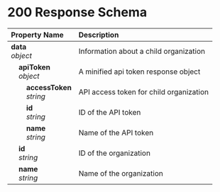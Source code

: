 # 200 Response Schema
| Property Name | Description |
| :------------ | :---------- |
| **data**<br/>_object_ | Information about a child organization |
| **&nbsp;&nbsp;&nbsp;&nbsp;apiToken**<br/>_&nbsp;&nbsp;&nbsp;&nbsp;object_ | A minified api token response object |
| **&nbsp;&nbsp;&nbsp;&nbsp;&nbsp;&nbsp;&nbsp;&nbsp;accessToken**<br/>_&nbsp;&nbsp;&nbsp;&nbsp;&nbsp;&nbsp;&nbsp;&nbsp;string_ | API access token for child organization |
| **&nbsp;&nbsp;&nbsp;&nbsp;&nbsp;&nbsp;&nbsp;&nbsp;id**<br/>_&nbsp;&nbsp;&nbsp;&nbsp;&nbsp;&nbsp;&nbsp;&nbsp;string_ | ID of the API token |
| **&nbsp;&nbsp;&nbsp;&nbsp;&nbsp;&nbsp;&nbsp;&nbsp;name**<br/>_&nbsp;&nbsp;&nbsp;&nbsp;&nbsp;&nbsp;&nbsp;&nbsp;string_ | Name of the API token |
| **&nbsp;&nbsp;&nbsp;&nbsp;id**<br/>_&nbsp;&nbsp;&nbsp;&nbsp;string_ | ID of the organization |
| **&nbsp;&nbsp;&nbsp;&nbsp;name**<br/>_&nbsp;&nbsp;&nbsp;&nbsp;string_ | Name of the organization |
